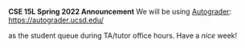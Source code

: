 __CSE 15L Spring 2022 Announcement__
We will be using [Autograder][1]: https://autograder.ucsd.edu/

[1]: https://autograder.ucsd.edu/
as the student queue during TA/tutor office hours.
Have a _nice_ week!
